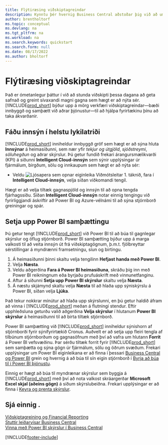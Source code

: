 ```yaml
---
title: Flýtiræsing viðskiptagreindar
description: Kynntu þér hvernig Business Central aðstoðar þig við að umbreyta gögnum fyrirtækisins í innsýn sem hægt er að nýta sér með skýrslur og stjórnborðum viðskiptagreindar.
author: brentholtorf
ms.topic: conceptual
ms.devlang: na
ms.tgt_pltfrm: na
ms.workload: na
ms.search.keywords: quickstart
ms.search.form: null
ms.date: 08/17/2022
ms.author: bholtorf
---
```


# Flýtiræsing viðskiptagreindar

Það er ómetanlegur þáttur í við að stunda viðskipti þessa dagana að geta safnað og greint sívaxandi magni gagna sem hægt er að nýta sér. [!INCLUDE[prod_short](includes/prod_short.md)] býður upp á mörg verkfæri viðskiptagreindar&mdash;bæði innbyggð og samþætt við aðrar þjónustur&mdash;til að hjálpa fyrirtækinu þínu að taka ákvarðanir.

## Fáðu innsýn í helstu lykilatriði

[!INCLUDE[prod_short](includes/prod_short.md)] inniheldur innbyggð gröf sem hægt er að sýna hluta **Innsýnar** á heimasíðunni, sem nær yfir *tekjur og útgjöld*, *sjóðstreymi*, *söluhegðun* og aðrar skýrslur. Þú getur fundið frekari árangursmælikvarði (KPI) á síðunni **Intelligent Cloud-innsýn** sem sýnir upplýsingar úr fjármálum, birgðum, sölu og innkaupum sem hægt er að nýta sér:

* Veldu ![Ljósapera sem opnar eiginleika Viðmótsleitar 1.](media/ui-search/search_small.png "Segðu mér hvað þú vilt gera") táknið, fara í **Intelligent Cloud-innsýn**, velja síðan viðkomandi tengil.

Hægt er að velja tiltæk gagnaspjöld og innsýn til að opna tengda fjárhagssíðu. Síðan **Intelligent Cloud-innsýn** notar einnig tengingu við fyrirliggjandi áskriftir að Power BI og Azure-vélnámi til að sýna stjórnborð greiningar og spár.

## Setja upp Power BI samþættingu

Þú getur tengt [!INCLUDE[prod_short](includes/prod_short.md)] við Power BI til að búa til gagnlegar skýrslur og öflug stjórnborð. Power BI samþætting býður upp á marga valkosti til að veita innsýn út frá viðskiptagögnum, þ.m.t. fjölbreyttar sérstillingar á myndrænni framsetningu, síun og birtingu.

1. Á heimasíðunni þinni skaltu velja tengilinn **Hefjast handa með Power BI**.
2. Velja **Næsta**.
3. Veldu aðgerðina **Fara á Power BI heimasíðuna**, skráðu þig inn með Power BI reikningnum eða byrjaðu prufuáskrift með vinnunetfanginu.
4. Aftur á síðunni **Setja upp Power BI skýrslur** skaltu velja **Næsta**.
5. Á næstu skjámynd skaltu velja **Næsta** til að hlaða upp sýniskýrslu á Power BI, síðan velja **Ljúka**.

Það tekur nokkrar mínútur að hlaða upp skýrslunni, en þú getur haldið áfram að vinna í [!INCLUDE[prod_short](includes/prod_short.md)] meðan á flutningi stendur. Eftir upphleðsluna geturðu valið aðgerðina **Velja skýrslur** í hlutanum **Power BI skýrslur** á heimasíðunni til að birta tiltæk stjórnborð.

Power BI samþætting við [!INCLUDE[prod_short](includes/prod_short.md)] inniheldur sýnishorn af stjórnborði fyrir sýnifyrirtækið Cronus. Auðvelt er að setja upp fleiri tengla af tilbúnum stjórnborðum og gagnasöfnum með því að vafra um hlutann **Forrit** á Power BI vefsvæðinu. Þar sérðu tiltæk forrit fyrir [!INCLUDE[prod_short](includes/prod_short.md)] sem samþætta og sýna gögn úr fjármálum, sölu og öðrum svæðum. Frekari upplýsingar um Power BI eiginleikana er að finna í þessari [Business Central og Power BI](admin-powerbi.md) grein og hvernig á að búa til sín eigin stjórnborð í [Byrja að búa til í Power BI þjónustu](/power-bi/fundamentals/service-get-started).

Einnig er hægt að búa til myndrænar skýrslur sem byggja á [!INCLUDE[prod_short](includes/prod_short.md)] með því að nota valkost skráargerðar **Microsoft Excel skjal (aðeins gögn)** á síðum skýrslubeiðna. Frekari upplýsingar er að finna í [Keyra og prenta skýrslur](ui-work-report.md).

## Sjá einnig .

[Viðskiptagreining og Financial Reporting](bi.md)  
[Stuttir leiðarvísar Business Central](quick-start-business-central.md)  
[Vinna með Power BI skýrslur í Business Central](across-working-with-powerbi.md)  

[!INCLUDE[footer-include](includes/footer-banner.md)]
